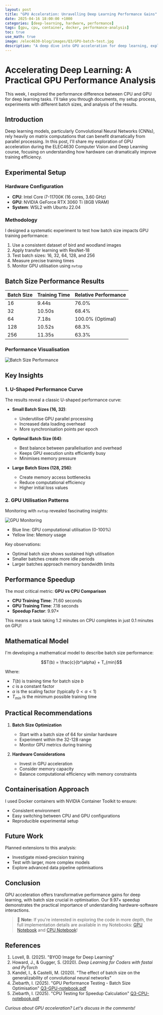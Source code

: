 ```yaml
---
layout: post
title: "GPU Acceleration: Unravelling Deep Learning Performance Gains"
date: 2025-04-16 18:00:00 +1000
categories: [deep-learning, hardware, performance]
tags: [gpu, cpu, container, docker, performance-analysis]
toc: true
use_math: true
image: /elec4630-blog/images/Q3/GPU-batch-test.jpg
description: "A deep dive into GPU acceleration for deep learning, exploring batch size optimisation and performance characteristics using NVIDIA RTX 3060 Ti."
---
```


# Accelerating Deep Learning: A Practical GPU Performance Analysis

This week, I explored the performance difference between CPU and GPU for deep learning tasks. I'll take you through documents, my setup process, experiments with different batch sizes, and analysis of the results.

## Introduction

Deep learning models, particularly Convolutional Neural Networks (CNNs), rely heavily on matrix computations that can benefit dramatically from parallel processing. In this post, I'll share my exploration of GPU acceleration during the ELEC4630 Computer Vision and Deep Learning course, focusing on understanding how hardware can dramatically improve training efficiency.

## Experimental Setup

### Hardware Configuration

- **CPU**: Intel Core i7-11700K (16 cores, 3.60 GHz)
- **GPU**: NVIDIA GeForce RTX 3060 Ti (8GB VRAM)
- **System**: WSL2 with Ubuntu 22.04

### Methodology

I designed a systematic experiment to test how batch size impacts GPU training performance:

1. Use a consistent dataset of bird and woodland images
2. Apply transfer learning with ResNet-18
3. Test batch sizes: 16, 32, 64, 128, and 256
4. Measure precise training times
5. Monitor GPU utilisation using `nvtop`

## Batch Size Performance Results

| Batch Size | Training Time | Relative Performance |
|-----------|--------------|----------------------|
| 16        | 9.44s        | 76.0%                |
| 32        | 10.50s       | 68.4%                |
| 64        | 7.18s        | 100.0% (Optimal)     |
| 128       | 10.52s       | 68.3%                |
| 256       | 11.35s       | 63.3%                |

### Performance Visualisation

![Batch Size Performance](/elec4630-blog/images/batch_size_performance.png)

## Key Insights

### 1. U-Shaped Performance Curve

The results reveal a classic U-shaped performance curve:

- **Small Batch Sizes (16, 32)**: 
  - Underutilise GPU parallel processing
  - Increased data loading overhead
  - More synchronisation points per epoch

- **Optimal Batch Size (64)**:
  - Best balance between parallelisation and overhead
  - Keeps GPU execution units efficiently busy
  - Minimises memory pressure

- **Large Batch Sizes (128, 256)**:
  - Create memory access bottlenecks
  - Reduce computational efficiency
  - Higher initial loss values

### 2. GPU Utilisation Patterns

Monitoring with `nvtop` revealed fascinating insights:

![GPU Monitoring](/elec4630-blog/images/GPU-batch-test.jpg)

- Blue line: GPU computational utilisation (0-100%)
- Yellow line: Memory usage

Key observations:
- Optimal batch size shows sustained high utilisation
- Smaller batches create more idle periods
- Larger batches approach memory bandwidth limits

## Performance Speedup

The most critical metric: **GPU vs CPU Comparison**

- **CPU Training Time**: 71.60 seconds
- **GPU Training Time**: 7.18 seconds
- **Speedup Factor**: 9.97×

This means a task taking 1.2 minutes on CPU completes in just 0.1 minutes on GPU!

## Mathematical Model

I'm developing a mathematical model to describe batch size performance:

$$T(b) = \frac{c}{b^\alpha} + T_{min}$$

Where:
- $T(b)$ is training time for batch size $b$
- $c$ is a constant factor
- $\alpha$ is the scaling factor (typically $0 < \alpha < 1$)
- $T_{min}$ is the minimum possible training time

## Practical Recommendations

1. **Batch Size Optimization**
   - Start with a batch size of 64 for similar hardware
   - Experiment within the 32-128 range
   - Monitor GPU metrics during training

2. **Hardware Considerations**
   - Invest in GPU acceleration
   - Consider memory capacity
   - Balance computational efficiency with memory constraints

## Containerisation Approach

I used Docker containers with NVIDIA Container Toolkit to ensure:
- Consistent environment
- Easy switching between CPU and GPU configurations
- Reproducible experimental setup

## Future Work

Planned extensions to this analysis:
- Investigate mixed-precision training
- Test with larger, more complex models
- Explore advanced data pipeline optimisations

## Conclusion

GPU acceleration offers transformative performance gains for deep learning, with batch size crucial in optimisation. Our 9.97× speedup demonstrates the practical importance of understanding hardware-software interactions.

> 📝 **Note:** If you're interested in exploring the code in more depth, the full implementation details are available in my Notebooks: [GPU Notebook](/elec4630-blog/assets/Q3-GPU-notebook.pdf) and [CPU Notebook](/elec4630-blog/assets/Q3-CPU-notebook.pdf)!

## References

1. Lovell, B. (2025). "BYOD Image for Deep Learning"
2. Howard, J., & Gugger, S. (2020). *Deep Learning for Coders with fastai and PyTorch*
3. Kandel, I., & Castelli, M. (2020). "The effect of batch size on the generalizability of convolutional neural networks"
4. Ziebarth, I. (2025). "GPU Performance Testing - Batch Size Optimisation" [Q3-GPU-notebook.pdf](/elec4630-blog/assets/Q3-GPU-notebook.pdf)
5. Ziebarth, I. (2025). "CPU Testing for Speedup Calculation" [Q3-CPU-notebook.pdf](/elec4630-blog/assets/Q3-CPU-notebook.pdf)

*Curious about GPU acceleration? Let's discuss in the comments!*
